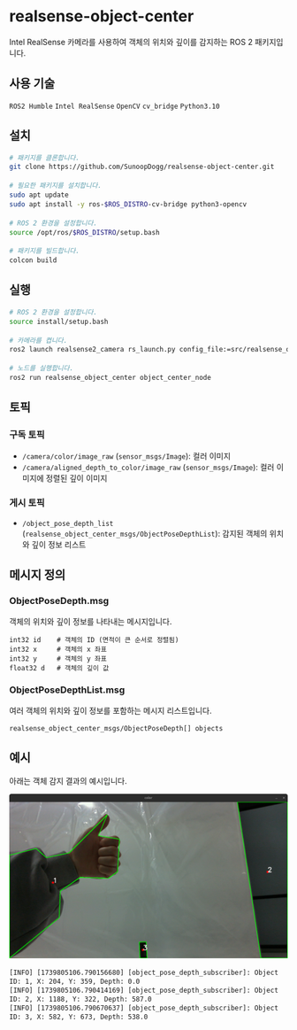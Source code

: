 # realsense-object-center

Intel RealSense 카메라를 사용하여 객체의 위치와 깊이를 감지하는 ROS 2 패키지입니다.

## 사용 기술
`ROS2 Humble` `Intel RealSense` `OpenCV` `cv_bridge` `Python3.10`

## 설치

```bash
# 패키지를 클론합니다.
git clone https://github.com/SunoopDogg/realsense-object-center.git

# 필요한 패키지를 설치합니다.
sudo apt update
sudo apt install -y ros-$ROS_DISTRO-cv-bridge python3-opencv

# ROS 2 환경을 설정합니다.
source /opt/ros/$ROS_DISTRO/setup.bash

# 패키지를 빌드합니다.
colcon build
```

## 실행

```bash
# ROS 2 환경을 설정합니다.
source install/setup.bash

# 카메라를 켭니다.
ros2 launch realsense2_camera rs_launch.py config_file:=src/realsense_object_center/camera_params.yaml

# 노드를 실행합니다.
ros2 run realsense_object_center object_center_node
```

## 토픽

### 구독 토픽

- `/camera/color/image_raw` (`sensor_msgs/Image`): 컬러 이미지
- `/camera/aligned_depth_to_color/image_raw` (`sensor_msgs/Image`): 컬러 이미지에 정렬된 깊이 이미지

### 게시 토픽

- `/object_pose_depth_list` (`realsense_object_center_msgs/ObjectPoseDepthList`): 감지된 객체의 위치와 깊이 정보 리스트

## 메시지 정의

### ObjectPoseDepth.msg

객체의 위치와 깊이 정보를 나타내는 메시지입니다.

```plaintext
int32 id    # 객체의 ID (면적이 큰 순서로 정렬됨)
int32 x     # 객체의 x 좌표
int32 y     # 객체의 y 좌표
float32 d   # 객체의 깊이 값
```

### ObjectPoseDepthList.msg

여러 객체의 위치와 깊이 정보를 포함하는 메시지 리스트입니다.

```plaintext
realsense_object_center_msgs/ObjectPoseDepth[] objects
```

## 예시

아래는 객체 감지 결과의 예시입니다.

![예시 이미지](git/exemple.png)
```plaintext
[INFO] [1739805106.790156680] [object_pose_depth_subscriber]: Object ID: 1, X: 204, Y: 359, Depth: 0.0
[INFO] [1739805106.790414169] [object_pose_depth_subscriber]: Object ID: 2, X: 1188, Y: 322, Depth: 587.0
[INFO] [1739805106.790670637] [object_pose_depth_subscriber]: Object ID: 3, X: 582, Y: 673, Depth: 538.0
```